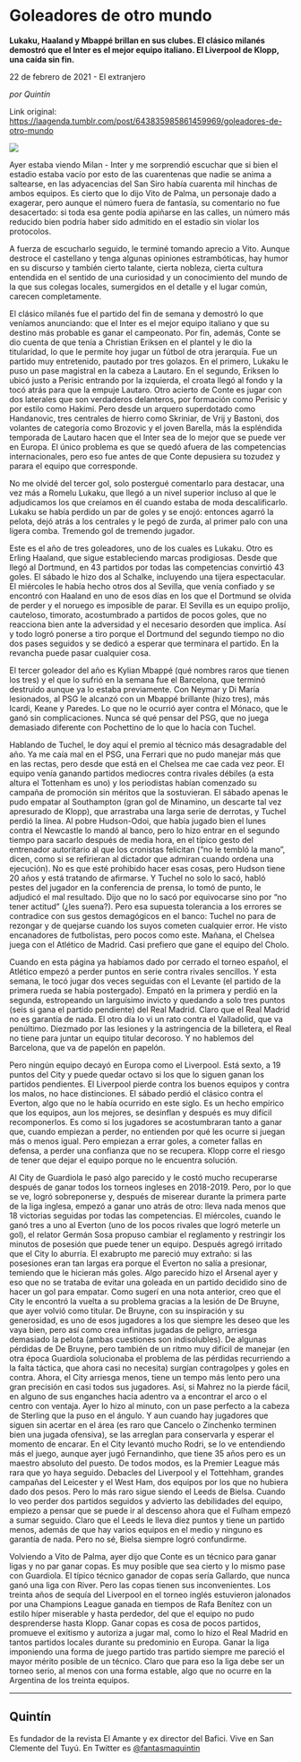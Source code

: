 # Goleadores de otro mundo

**Lukaku, Haaland y Mbappé brillan en sus clubes. El clásico milanés demostró que el Inter es el mejor equipo italiano. El Liverpool de Klopp, una caída sin fin.**

22 de febrero de 2021 - El extranjero

_por Quintín_

Link original: https://laagenda.tumblr.com/post/643835985861459969/goleadores-de-otro-mundo

![](https://64.media.tumblr.com/aa320d6bf1922d9516e94987e708eaf5/fae64c0f5c78c7fa-83/s500x750/a9c85dcd1683b6e3296cfd824d6342d563d99ba6.png)

Ayer estaba viendo Milan - Inter y me sorprendió escuchar que si bien el estadio estaba vacío por esto de las cuarentenas que nadie se anima a saltearse, en las adyacencias del San Siro había cuarenta mil hinchas de ambos equipos. Es cierto que lo dijo Vito de Palma, un personaje dado a exagerar, pero aunque el número fuera de fantasía, su comentario no fue desacertado: si toda esa gente podía apiñarse en las calles, un número más reducido bien podría haber sido admitido en el estadio sin violar los protocolos. 

A fuerza de escucharlo seguido, le terminé tomando aprecio a Vito. Aunque destroce el castellano y tenga algunas opiniones estrambóticas, hay humor en su discurso y también cierto talante, cierta nobleza, cierta cultura entendida en el sentido de una curiosidad y un conocimiento del mundo de la que sus colegas locales, sumergidos en el detalle y el lugar común, carecen completamente. 

El clásico milanés fue el partido del fin de semana y demostró lo que veníamos anunciando: que el Inter es el mejor equipo italiano y que su destino más probable es ganar el campeonato. Por fin, además, Conte se dio cuenta de que tenía a Christian Eriksen en el plantel y le dio la titularidad, lo que le permite hoy jugar un fútbol de otra jerarquía. Fue un partido muy entretenido, pautado por tres golazos. En el primero, Lukaku le puso un pase magistral en la cabeza a Lautaro. En el segundo, Eriksen lo ubicó justo a Perisic entrando por la izquierda, el croata llegó al fondo y la tocó atrás para que la empuje Lautaro. Otro acierto de Conte es jugar con dos laterales que son verdaderos delanteros, por formación como Perisic y por estilo como Hakimi. Pero desde un arquero superdotado como Handanovic, tres centrales de hierro como Skriniar, de Vrij y Bastoni, dos volantes de categoría como Brozovic y el joven Barella, más la espléndida temporada de Lautaro hacen que el Inter sea de lo mejor que se puede ver en Europa. El único problema es que se quedó afuera de las competencias internacionales, pero eso fue antes de que Conte depusiera su tozudez y parara el equipo que corresponde. 

No me olvidé del tercer gol, solo postergué comentarlo para destacar, una vez más a Romelu Lukaku, que llegó a un nivel superior incluso al que le adjudicamos los que creíamos en él cuando estaba de moda descalificarlo. Lukaku se había perdido un par de goles y se enojó: entonces agarró la pelota, dejó atrás a los centrales y le pegó de zurda, al primer palo con una ligera comba. Tremendo gol de tremendo jugador. 

Este es el año de tres goleadores, uno de los cuales es Lukaku. Otro es Erling Haaland, que sigue estableciendo marcas prodigiosas. Desde que llegó al Dortmund, en 43 partidos por todas las competencias convirtió 43 goles. El sábado le hizo dos al Schalke, incluyendo una tijera espectacular. El miércoles le había hecho otros dos al Sevilla, que venía confiado y se encontró con Haaland en uno de esos días en los que el Dortmund se olvida de perder y el noruego es imposible de parar. El Sevilla es un equipo prolijo, cauteloso, timorato, acostumbrado a partidos de pocos goles, que no reacciona bien ante la adversidad y el necesario desorden que implica. Así y todo logró ponerse a tiro porque el Dortmund del segundo tiempo no dio dos pases seguidos y se dedicó a esperar que terminara el partido. En la revancha puede pasar cualquier cosa.

El tercer goleador del año es Kylian Mbappé (qué nombres raros que tienen los tres) y el que lo sufrió en la semana fue el Barcelona, que terminó destruido aunque ya lo estaba previamente. Con Neymar y Di María lesionados, al PSG le alcanzó con un Mbappé brillante (hizo tres), más Icardi, Keane y Paredes. Lo que no le ocurrió ayer contra el Mónaco, que le ganó sin complicaciones. Nunca sé qué pensar del PSG, que no juega demasiado diferente con Pochettino de lo que lo hacía con Tuchel. 

Hablando de Tuchel, le doy aquí el premio al técnico más desagradable del año. Ya me caía mal en el PSG, una Ferrari que no pudo manejar más que en las rectas, pero desde que está en el Chelsea me cae cada vez peor. El equipo venía ganando partidos mediocres contra rivales débiles (a esta altura el Tottenham es uno) y los periodistas habían comenzado su campaña de promoción sin méritos que la sostuvieran. El sábado apenas le pudo empatar al Southampton (gran gol de Minamino, un descarte tal vez apresurado de Klopp), que arrastraba una larga serie de derrotas, y Tuchel perdió la línea. Al pobre Hudson-Odoi, que había jugado bien el lunes contra el Newcastle lo mandó al banco, pero lo hizo entrar en el segundo tiempo para sacarlo después de media hora, en el típico gesto del entrenador autoritario al que los cronistas felicitan (“no le tembló la mano”, dicen, como si se refirieran al dictador que admiran cuando ordena una ejecución). No es que esté prohibido hacer esas cosas, pero Hudson tiene 20 años y está tratando de afirmarse. Y Tuchel no solo lo sacó, habló pestes del jugador en la conferencia de prensa, lo tomó de punto, le adjudicó el mal resultado. Dijo que no lo sacó por equivocarse sino por “no tener actitud” (¿les suena?). Pero esa supuesta tolerancia a los errores se contradice con sus gestos demagógicos en el banco: Tuchel no para de rezongar y de quejarse cuando los suyos cometen cualquier error. He visto encanadores de futbolistas, pero pocos como este. Mañana, el Chelsea juega con el Atlético de Madrid. Casi prefiero que gane el equipo del Cholo.



Cuando en esta página ya habíamos dado por cerrado el torneo español, el Atlético empezó a perder puntos en serie contra rivales sencillos. Y esta semana, le tocó jugar dos veces seguidas con el Levante (el partido de la primera rueda se había postergado). Empató en la primera y perdió en la segunda, estropeando un larguísimo invicto y quedando a solo tres puntos (seis si gana el partido pendiente) del Real Madrid. Claro que el Real Madrid no es garantía de nada. El otro día lo vi un rato contra el Valladolid, que va penúltimo. Diezmado por las lesiones y la astringencia de la billetera, el Real no tiene para juntar un equipo titular decoroso. Y no hablemos del Barcelona, que va de papelón en papelón. 

Pero ningún equipo decayó en Europa como el Liverpool. Está sexto, a 19 puntos del City y puede quedar octavo si los que lo siguen ganan los partidos pendientes. El Liverpool pierde contra los buenos equipos y contra los malos, no hace distinciones. El sábado perdió el clásico contra el Everton, algo que no le había ocurrido en este siglo. Es un hecho empírico que los equipos, aun los mejores, se desinflan y después es muy difícil recomponerlos. Es como si los jugadores se acostumbraran tanto a ganar que, cuando empiezan a perder, no entienden por qué les ocurre si juegan más o menos igual. Pero empiezan a errar goles, a cometer fallas en defensa, a perder una confianza que no se recupera. Klopp corre el riesgo de tener que dejar el equipo porque no le encuentra solución. 

Al City de Guardiola le pasó algo parecido y le costó mucho recuperarse después de ganar todos los torneos ingleses en 2018-2019. Pero, por lo que se ve, logró sobreponerse y, después de miserear durante la primera parte de la liga inglesa, empezó a ganar uno atrás de otro: lleva nada menos que 18 victorias seguidas por todas las competencias. El miércoles, cuando le ganó tres a uno al Everton (uno de los pocos rivales que logró meterle un gol), el relator Germán Sosa propuso cambiar el reglamento y restringir los minutos de posesión que puede tener un equipo. Después agregó irritado que el City lo aburría. El exabrupto me pareció muy extraño: si las posesiones eran tan largas era porque el Everton no salía a presionar, temiendo que le hicieran más goles. Algo parecido hizo el Arsenal ayer y eso que no se trataba de evitar una goleada en un partido decidido sino de hacer un gol para empatar. Como sugerí en una nota anterior, creo que el City le encontró la vuelta a su problema gracias a la lesión de De Bruyne, que ayer volvió como titular. De Bruyne, con su inspiración y su generosidad, es uno de esos jugadores a los que siempre les deseo que les vaya bien, pero así como crea infinitas jugadas de peligro, arriesga demasiado la pelota (ambas cuestiones son indisolubles). De algunas pérdidas de De Bruyne, pero también de un ritmo muy difícil de manejar (en otra época Guardiola solucionaba el problema de las pérdidas recurriendo a la falta táctica, que ahora casi no necesita) surgían contragolpes y goles en contra. Ahora, el City arriesga menos, tiene un tempo más lento pero una gran precisión en casi todos sus jugadores. Así, si Mahrez no la pierde fácil, en alguno de sus enganches hacia adentro va a encontrar el arco o el centro con ventaja. Ayer lo hizo al minuto, con un pase perfecto a la cabeza de Sterling que la puso en el ángulo. Y aun cuando hay jugadores que siguen sin acertar en el área (es raro que Cancelo o Zinchenko terminen bien una jugada ofensiva), se las arreglan para conservarla y esperar el momento de encarar. En el City levantó mucho Rodri, se lo ve entendiendo más el juego, aunque ayer jugó Fernandinho, que tiene 35 años pero es un maestro absoluto del puesto. De todos modos, es la Premier League más rara que yo haya seguido. Debacles del Liverpool y el Tottehham, grandes campañas del Leicester y el West Ham, dos equipos por los que no hubiera dado dos pesos. Pero lo más raro sigue siendo el Leeds de Bielsa. Cuando lo veo perder dos partidos seguidos y advierto las debilidades del equipo, empiezo a pensar que se puede ir al descenso ahora que el Fulham empezó a sumar seguido. Claro que el Leeds le lleva diez puntos y tiene un partido menos, además de que hay varios equipos en el medio y ninguno es garantía de nada. Pero no sé, Bielsa siempre logró confundirme. 

Volviendo a Vito de Palma, ayer dijo que Conte es un técnico para ganar ligas y no par ganar copas. Es muy posible que sea cierto y lo mismo pase con Guardiola. El típico técnico ganador de copas sería Gallardo, que nunca ganó una liga con River. Pero las copas tienen sus inconvenientes. Los treinta años de sequía del Liverpool en el torneo inglés estuvieron jalonados por una Champions League ganada en tiempos de Rafa Benítez con un estilo híper miserable y hasta perdedor, del que el equipo no pudo desprenderse hasta Klopp. Ganar copas es cosa de pocos partidos, promueve el exitismo y autoriza a jugar mal, como lo hizo el Real Madrid en tantos partidos locales durante su predominio en Europa. Ganar la liga imponiendo una forma de juego partido tras partido siempre me pareció el mayor mérito posible de un técnico. Claro que para eso la liga debe ser un torneo serio, al menos con una forma estable, algo que no ocurre en la Argentina de los treinta equipos. 



---

Quintín
-------

 Es fundador de la revista El Amante y ex director del Bafici. Vive en San Clemente del Tuyú. En Twitter es [@fantasmaquintin](https://twitter.com/fantasmaquintin) 

